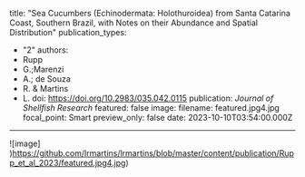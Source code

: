 title: "Sea Cucumbers (Echinodermata: Holothuroidea) from Santa Catarina Coast, Southern Brazil, with Notes on their Abundance and Spatial Distribution"
publication_types:
  - "2"
authors:
  - Rupp
  - G.;Marenzi
  - A.; de Souza 
  - R. & Martins
  - L.
doi: https://doi.org/10.2983/035.042.0115
publication: _Journal of Shellfish Research_ 
featured: false
image:
  filename: featured.jpg4.jpg
  focal_point: Smart
  preview_only: false
date: 2023-10-10T03:54:00.000Z

---
![image] )https://github.com/lrmartins/lrmartins/blob/master/content/publication/Rupp_et_al_2023/featured.jpg4.jpg)
